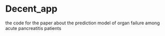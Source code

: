 # Decent_app
the code for the paper about the prediction model of organ failure among acute pancreatitis patients
